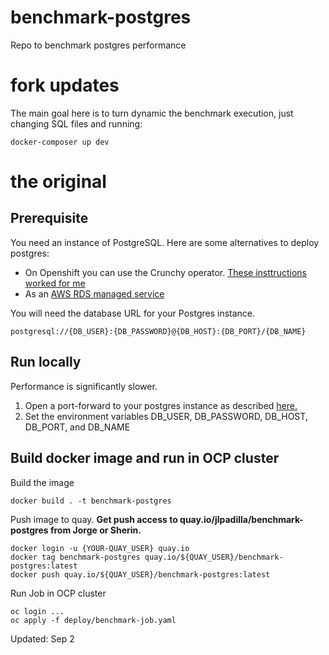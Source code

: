 # benchmark-postgres
Repo to benchmark postgres performance

# fork updates
The main goal here is to turn dynamic the benchmark execution, just changing SQL files and running:

    docker-composer up dev

# the original
## Prerequisite
You need an instance of PostgreSQL. Here are some alternatives to deploy postgres:
- On Openshift you can use the Crunchy operator. [These insttructions worked for me](https://access.crunchydata.com/documentation/postgres-operator/v5/quickstart/)
- As an [AWS RDS managed service](https://console.aws.amazon.com/rds/home?region=us-east-1#)

You will need the database URL for your Postgres instance.
```
postgresql://{DB_USER}:{DB_PASSWORD}@{DB_HOST}:{DB_PORT}/{DB_NAME}
```

## Run locally
Performance is significantly slower.
1. Open a port-forward to your postgres instance as described [here.](https://access.crunchydata.com/documentation/postgres-operator/v5/quickstart/)
2. Set the environment variables DB_USER, DB_PASSWORD, DB_HOST, DB_PORT, and DB_NAME

## Build docker image and run in OCP cluster
Build the image
```
docker build . -t benchmark-postgres
```

Push image to quay.
**Get push access to quay.io/jlpadilla/benchmark-postgres from Jorge or Sherin.**
```
docker login -u {YOUR-QUAY_USER} quay.io
docker tag benchmark-postgres quay.io/${QUAY_USER}/benchmark-postgres:latest 
docker push quay.io/${QUAY_USER}/benchmark-postgres:latest 
```

Run Job in OCP cluster
```
oc login ...
oc apply -f deploy/benchmark-job.yaml
```

Updated: Sep 2
